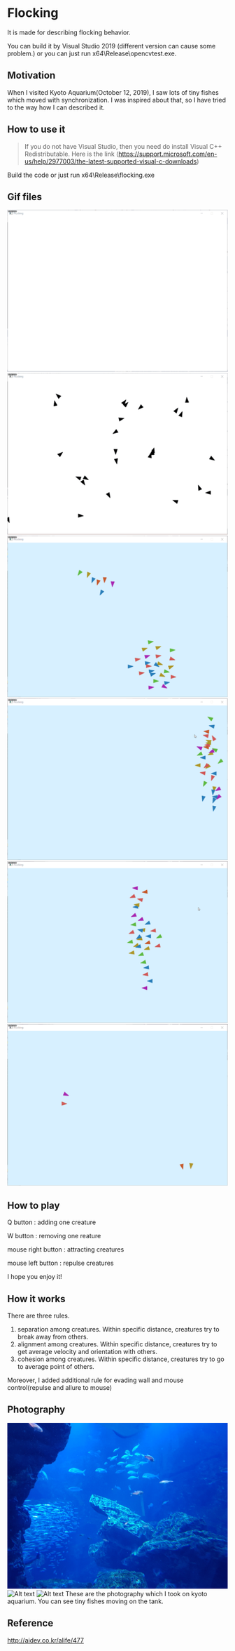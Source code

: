 # Flocking
It is made for describing flocking behavior.

You can build it by Visual Studio 2019 (different version can cause some problem.)
or you can just run x64\Release\opencvtest.exe. 

Motivation
-------------
When I visited Kyoto Aquarium(October 12, 2019), I saw lots of tiny fishes which moved with synchronization. I was inspired about that, so I have tried to the way how I can described it.

How to use it
-------------
> If you do not have Visual Studio, then you need do install Visual C++ Redistributable. Here is the link (https://support.microsoft.com/en-us/help/2977003/the-latest-supported-visual-c-downloads)

Build the code or just run x64\Release\flocking.exe

Gif files
-------------
![Alt text](/flocking/image/add_wall_2020-03-01_10-24-07.gif "1")
![Alt text](/flocking/image/align_angle_only.gif "2")
![Alt text](/flocking/image/2020-03-02_20-39-55.gif "3")
![Alt text](/flocking/image/2020-03-02_20-40-45.gif "4")
![Alt text](/flocking/image/2020-03-02_20-41-39.gif "5")
![Alt text](/flocking/image/2020-03-02_20-42-42.gif "6")

How to play
-------------
Q button : adding one creature

W button : removing one reature

mouse right button : attracting creatures

mouse left button : repulse creatures

I hope you enjoy it!

How it works
-------------
There are three rules.
1. separation among creatures. Within specific distance, creatures try to break away from others. 
2. alignment among creatures. Within specific distance, creatures try to get average velocity and orientation with others. 
3. cohesion among creatures. Within specific distance, creatures try to go to average point of others. 

Moreover, I added additional rule for evading wall and mouse control(repulse and allure to mouse)

Photography
-------------
![Alt text](/flocking/image/20191012_111544.jpg "7")
![Alt text](/flocking/image/20191012_111822.jpg "8")
![Alt text](/flocking/image/20191012_112216.jpg "9")
These are the photography which I took on kyoto aquarium. You can see tiny fishes moving on the tank.

Reference
-------------
http://aidev.co.kr/alife/477
